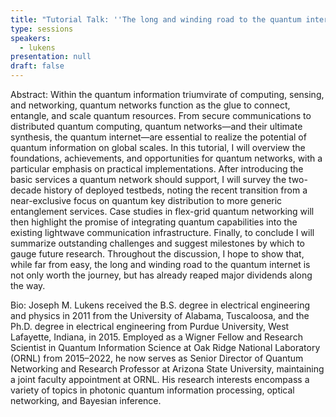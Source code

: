 ```yaml
---
title: "Tutorial Talk: ''The long and winding road to the quantum internet''"
type: sessions
speakers:
  - lukens
presentation: null
draft: false
---
```

Abstract: Within the quantum information triumvirate of computing, sensing, and networking, quantum networks function as the glue to connect, entangle, and scale quantum resources. From secure communications to distributed quantum computing, quantum networks—and their ultimate synthesis, the quantum internet—are essential to realize the potential of quantum information on global scales. In this tutorial, I will overview the foundations, achievements, and opportunities for quantum networks, with a particular emphasis on practical implementations. After introducing the basic services a quantum network should support, I will survey the two-decade history of deployed testbeds, noting the recent transition from a near-exclusive focus on quantum key distribution to more generic entanglement services. Case studies in flex-grid quantum networking will then highlight the promise of integrating quantum capabilities into the existing lightwave communication infrastructure. Finally, to conclude I will summarize outstanding challenges and suggest milestones by which to gauge future research. Throughout the discussion, I hope to show that, while far from easy, the long and winding road to the quantum internet is not only worth the journey, but has already reaped major dividends along the way.

Bio: Joseph M. Lukens received the B.S. degree in electrical engineering and physics in 2011 from the University of Alabama, Tuscaloosa, and the Ph.D. degree in electrical engineering from Purdue University, West Lafayette, Indiana, in 2015. Employed as a Wigner Fellow and Research Scientist in Quantum Information Science at Oak Ridge National Laboratory (ORNL) from 2015–2022, he now serves as Senior Director of Quantum Networking and Research Professor at Arizona State University, maintaining a joint faculty appointment at ORNL. His research interests encompass a variety of topics in photonic quantum information processing, optical networking, and Bayesian inference.



<!-- fields to use above: -->
<!-- videoId: "Vfl9pPh6ipI" -->
<!-- presentation: "/2024/sessions/slides/QCrypt2024InvitedDiamanti.pdf" -->
